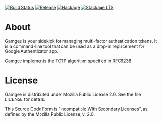 [![Build Status](https://travis-ci.org/rkaippully/gamgee.svg?branch=master)](https://travis-ci.org/rkaippully/gamgee)
[![Release](https://img.shields.io/github/release/rkaippully/gamgee.svg)](https://github.com/rkaippully/gamgee/releases)
[![Hackage](https://img.shields.io/hackage/v/gamgee.svg)](https://hackage.haskell.org/package/gamgee)
[![Stackage LTS](http://stackage.org/package/gamgee/badge/lts)](http://stackage.org/lts/package/gamgee)

# About
Gamgee is your sidekick for managing multi-factor authentication tokens. It is a command-line tool
that can be used as a drop-in replacement for Google Authenticator app.

Gamgee implements the TOTP algorithm specified in [RFC6238](https://tools.ietf.org/html/rfc6238)

# License
Gamgee is distributed under Mozilla Public License 2.0. See the file LICENSE for details.

This Source Code Form is "Incompatible With Secondary Licenses", as defined by the Mozilla
Public License, v. 2.0.

# 
